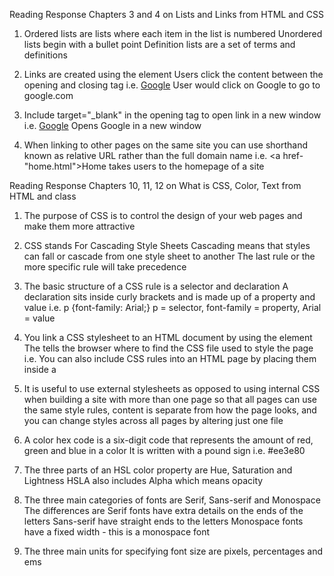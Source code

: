 Reading Response Chapters 3 and 4 on Lists and Links from HTML and CSS

1. Ordered lists are lists where each item in the list is numbered
Unordered lists begin with a bullet point
Definition lists are a set of terms and definitions

2. Links are created using the <a> element
Users click the content between the opening and closing <a> tag
i.e. <a href="http://www.google.com">Google</a>
User would click on Google to go to google.com

3. Include target="_blank" in the opening <a> tag to open link in a new window
i.e. <a href="http://www.google.com" target="_blank">Google</a>
Opens Google in a new window

4. When linking to other pages on the same site you can use shorthand known as relative URL 
rather than the full domain name
i.e. <a href-"home.html">Home</a> takes users to the homepage of a site

Reading Response Chapters 10, 11, 12 on What is CSS, Color, Text from HTML and class
1. The purpose of CSS is to control the design of your web pages and make them more attractive

2. CSS stands For Cascading Style Sheets
Cascading means that styles can fall or cascade from one style sheet to another
The last rule or the more specific rule will take precedence

3. The basic structure of a CSS rule is a selector and declaration
A declaration sits inside curly brackets and is made up of a property and value
i.e. p {font-family: Arial;}
p = selector, font-family = property, Arial = value

4. You link a CSS stylesheet to an HTML document by using the <link> element
The <link> tells the browser where to find the CSS file used to style the page
i.e. <link href="css/styles.css" type="text/css" rel="stylesheet" />
You can also include CSS rules into an HTML page by placing them inside a <style> element
i.e. <style type="text/css"> body {font-family: arial;} </style>

5. It is useful to use external stylesheets as opposed to using internal CSS when
building a site with more than one page so that all pages can use the same style rules,
content is separate from how the page looks, and you can change styles across all pages
by altering just one file

6. A color hex code is a six-digit code that represents the amount of red, green and blue in a color
It is written with a pound sign i.e. #ee3e80

7. The three parts of an HSL color property are Hue, Saturation and Lightness
HSLA also includes Alpha which means opacity

8. The three main categories of fonts are Serif, Sans-serif and Monospace
The differences are Serif fonts have extra details on the ends of the letters
Sans-serif have straight ends to the letters
Monospace fonts have a fixed width - this is a monospace font

9. The three main units for specifying font size are pixels, percentages and ems
